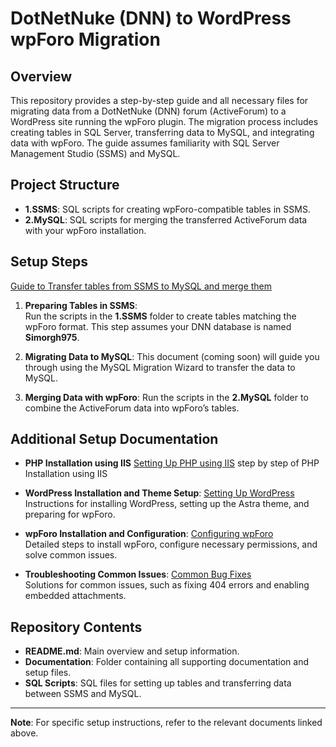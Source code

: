# DotNetNuke (DNN) to WordPress wpForo Migration

## Overview
This repository provides a step-by-step guide and all necessary files for migrating data from a DotNetNuke (DNN) forum (ActiveForum) to a WordPress site running the wpForo plugin. The migration process includes creating tables in SQL Server, transferring data to MySQL, and integrating data with wpForo. The guide assumes familiarity with SQL Server Management Studio (SSMS) and MySQL.

## Project Structure
- **1.SSMS**: SQL scripts for creating wpForo-compatible tables in SSMS.
- **2.MySQL**: SQL scripts for merging the transferred ActiveForum data with your wpForo installation.

## Setup Steps
[Guide to Transfer tables from SSMS to MySQL and merge them](0.Documentation/2%20%20Transfering%20data%20from%20DNN%20activeForum%20to%20WpForo.md)
1. **Preparing Tables in SSMS**:   
   Run the scripts in the **1.SSMS** folder to create tables matching the wpForo format. This step assumes your DNN database is named **Simorgh975**.

2. **Migrating Data to MySQL**: 
   This document (coming soon) will guide you through using the MySQL Migration Wizard to transfer the data to MySQL.

3. **Merging Data with wpForo**:
   Run the scripts in the **2.MySQL** folder to combine the ActiveForum data into wpForo’s tables.

## Additional Setup Documentation
- **PHP Installation using IIS** [Setting Up PHP using IIS](0.Documentation/0.0%20PHP%20intsallation%20using%20IIS.md)
 step by step of PHP Installation using IIS
- **WordPress Installation and Theme Setup**: [Setting Up WordPress](0.Documentation/0.1%20WP%20and%20MySQL%20installation.md)  
   Instructions for installing WordPress, setting up the Astra theme, and preparing for wpForo.
  
- **wpForo Installation and Configuration**: [Configuring wpForo](0.Documentation/1%20wpforo%20Setup.md)  
   Detailed steps to install wpForo, configure necessary permissions, and solve common issues.

- **Troubleshooting Common Issues**: [Common Bug Fixes](0.Documentation/1%20wpforo%20Setup.md)  
   Solutions for common issues, such as fixing 404 errors and enabling embedded attachments.

## Repository Contents
- **README.md**: Main overview and setup information.
- **Documentation**: Folder containing all supporting documentation and setup files.
- **SQL Scripts**: SQL files for setting up tables and transferring data between SSMS and MySQL.

---

**Note**: For specific setup instructions, refer to the relevant documents linked above.

